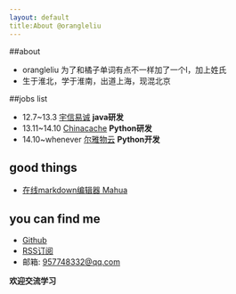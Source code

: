 ```yaml
---
layout: default
title:About @orangleliu
---
```


##about
* orangleliu  为了和橘子单词有点不一样加了一个l，加上姓氏
* 生于淮北，学于淮南，出道上海，现混北京

##jobs list
* 12.7~13.3 [宇信易诚](http://www.yuchengtech.com/html/default/index.htm)  **java研发**
* 13.11~14.10  [Chinacache](http://www.chinacache.com/)  **Python研发**
* 14.10~whenever  [尔雅物云](http://www.i-erya.com/)   **Python开发**

## good things
* [在线markdown编辑器 Mahua](http://mahua.jser.me/)

## you can find me
* [Github](https://github.com/orangle)
* [RSS订阅](http://orangleliu.info/rss)
* 邮箱:  957748332@qq.com

**欢迎交流学习**
